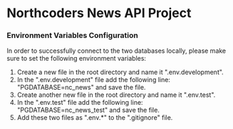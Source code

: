 # Northcoders News API Project

### Environment Variables Configuration

In order to successfully connect to the two databases locally, please make sure to set the following environment variables:

1. Create a new file in the root directory and name it ".env.development".
2. In the ".env.development" file add the following line: "PGDATABASE=nc_news" and save the file.
3. Create another new file in the root directory and name it ".env.test".
4. In the ".env.test" file add the following line: "PGDATABASE=nc_news_test" and save the file.
5. Add these two files as ".env.\*" to the ".gitignore" file.
